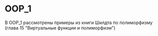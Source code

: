# OOP_1

В OOP_1 рассмотрены примеры из книги Шилдта по полиморфизму (глава 15 "Виртуальные функции и полиморфизм")
